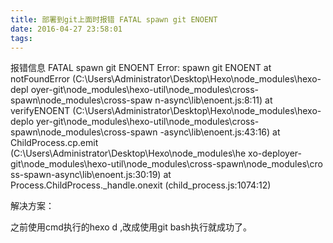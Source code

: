 ```yaml
---
title: 部署到git上面时报错 FATAL spawn git ENOENT
date: 2016-04-27 23:58:01
tags:
---
```

报错信息
		FATAL spawn git ENOENT
		Error: spawn git ENOENT
		    at notFoundError (C:\Users\Administrator\Desktop\Hexo\node_modules\hexo-depl
		oyer-git\node_modules\hexo-util\node_modules\cross-spawn\node_modules\cross-spaw
		n-async\lib\enoent.js:8:11)
		    at verifyENOENT (C:\Users\Administrator\Desktop\Hexo\node_modules\hexo-deplo
		yer-git\node_modules\hexo-util\node_modules\cross-spawn\node_modules\cross-spawn
		-async\lib\enoent.js:43:16)
		    at ChildProcess.cp.emit (C:\Users\Administrator\Desktop\Hexo\node_modules\he
		xo-deployer-git\node_modules\hexo-util\node_modules\cross-spawn\node_modules\cro
		ss-spawn-async\lib\enoent.js:30:19)
		    at Process.ChildProcess._handle.onexit (child_process.js:1074:12)

解决方案：

之前使用cmd执行的hexo d ,改成使用git bash执行就成功了。